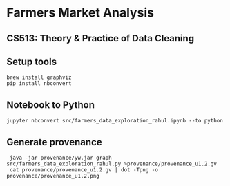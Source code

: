 # Farmers Market Analysis
## CS513: Theory & Practice of Data Cleaning


## Setup tools
    brew install graphviz
    pip install nbconvert

## Notebook to Python
    
    jupyter nbconvert src/farmers_data_exploration_rahul.ipynb --to python

## Generate provenance
    
     java -jar provenance/yw.jar graph src/farmers_data_exploration_rahul.py >provenance/provenance_u1.2.gv
     cat provenance/provenance_u1.2.gv | dot -Tpng -o provenance/provenance_u1.2.png